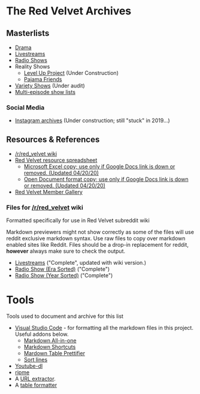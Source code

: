 # **The Red Velvet Archives**

## **Masterlists**
* [Drama](./drama.md)
* [Livestreams](./livestreams.md)
* [Radio Shows](./radio_shows.md)
* Reality Shows
  * [Level Up Project](./shows/level-up-project.md) (Under Construction)
  * [Pajama Friends](./shows/pajama-friends.md)
* [Variety Shows](./variety_shows.md) (Under audit)
* [Multi-episode show lists](./shows/readme.md)

### Social Media
* [Instagram archives](./instagram_archives/README.md) (Under construction; still "stuck" in 2019...)

## **Resources & References**
* [/r/red_velvet wiki][rvwiki]
* [Red Velvet resource spreadsheet][ref0]
  * [Microsoft Excel copy; use only if Google Docs link is down or removed. \(Updated 04/20/20\)][ref0_xlsx]
  * [Open Document format copy; use only if Google Docs link is down or removed. \(Updated 04/20/20\)][ref0_ods]
* [Red Velvet Member Gallery][member_gallery]

### Files for [/r/red_velvet][rvwiki] wiki
Formatted specifically for use in Red Velvet subreddit wiki

Markdown previewers might not show correctly as some of the files will use reddit exclusive markdown syntax. Use raw files to copy over markdown enabled sites like Reddit. Files should be a drop-in replacement for reddit, **however** always make sure to check the output.

* [Livestreams](./red_velvet_wiki/red_velvet_wiki_livestream.md) ("Complete", updated with wiki version.)
* [Radio Show \(Era Sorted\)](./red_velvet_wiki/red_velvet_wiki_radio_era_sort.md) ("Complete")
* [Radio Show \(Year Sorted\)](./red_velvet_wiki/red_velvet_wiki_radio_year_sort.md) ("Complete")

# **Tools**
Tools used to document and archive for this list

* [Visual Studio Code](https://code.visualstudio.com/) - for formatting all the markdown files in this project. Useful addons below.
  * [Markdown All-in-one](https://marketplace.visualstudio.com/items?itemName=yzhang.markdown-all-in-one)
  * [Markdown Shortcuts](https://marketplace.visualstudio.com/items?itemName=mdickin.markdown-shortcuts)
  * [Mardown Table Prettifier](https://marketplace.visualstudio.com/items?itemName=darkriszty.markdown-table-prettify)
  * [Sort lines](https://marketplace.visualstudio.com/items?itemName=Tyriar.sort-lines)
* [Youtube-dl](https://github.com/ytdl-org/youtube-dl)
* [ripme](https://github.com/RipMeApp/ripme)
* A [URL extractor](https://www.browserling.com/tools/extract-urls).
* A [table formatter](https://tableconvert.com/)

[member_gallery]:https://docs.google.com/spreadsheets/d/1ZJw_TcUnMVDfcYo6SRssM-zCmFUiUAM2XfCLl6oj5rc/edit#gid=1410958904
[ref0_ods]:./res/Red_Velvet_Resources_0420.ods
[ref0_xlsx]:./res/Red_Velvet_Resources_0420.xlsx
[ref0]:https://docs.google.com/spreadsheets/d/1FKsk1QwLYHNqeW9l0Y9jFCacWe6KkPj9QMgcKt4ZaTQ/edit#gid=0
[rvwiki]: https://www.reddit.com/r/red_velvet/wiki/index
